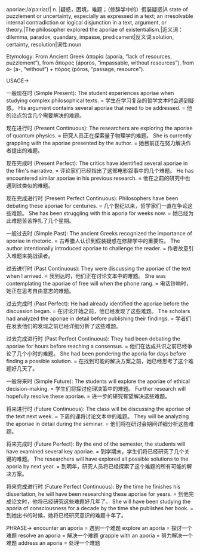 aporiae:/əˈpɔːriaɪ/| n. |疑惑，困境，难题；（修辞学中的）假装疑惑|A state of puzzlement or uncertainty, especially as expressed in a text; an irresolvable internal contradiction or logical disjunction in a text, argument, or theory.|The philosopher explored the aporiae of existentialism.|近义词：dilemma, paradox, quandary, impasse, predicament|反义词:solution, certainty, resolution|词性:noun

Etymology:
From Ancient Greek ἀπορία (aporía, “lack of resources, puzzlement”), from ἄπορος (áporos, “impassable, without resources”), from ἀ- (a-, “without”) + πόρος (póros, “passage, resource”).


USAGE->

一般现在时 (Simple Present):
The student experiences aporiae when studying complex philosophical texts. =  学生在学习复杂的哲学文本时会遇到疑惑。
His argument contains several aporiae that need to be addressed. = 他的论点包含几个需要解决的难题。


现在进行时 (Present Continuous):
The researchers are exploring the aporiae of quantum physics. = 研究人员正在探索量子物理学的难题。
She is currently grappling with the aporiae presented by the author. = 她目前正在努力解决作者提出的难题。


现在完成时 (Present Perfect):
The critics have identified several aporiae in the film's narrative. =  评论家们已经指出了这部电影叙事中的几个难题。
He has encountered similar aporiae in his previous research. = 他在之前的研究中也遇到过类似的难题。


现在完成进行时 (Present Perfect Continuous):
Philosophers have been debating these aporiae for centuries. =  几个世纪以来，哲学家们一直在争论这些难题。
She has been struggling with this aporia for weeks now. = 她已经为此难题苦苦挣扎了几个星期。



一般过去时 (Simple Past):
The ancient Greeks recognized the importance of aporiae in rhetoric. = 古希腊人认识到假装疑惑在修辞学中的重要性。
The author intentionally introduced aporiae to challenge the reader. = 作者故意引入难题来挑战读者。


过去进行时 (Past Continuous):
They were discussing the aporiae of the text when I arrived. = 我到达时，他们正在讨论文本中的难题。
She was contemplating the aporiae of free will when the phone rang. = 电话铃响时，她正在思考自由意志的难题。


过去完成时 (Past Perfect):
He had already identified the aporiae before the discussion began. = 在讨论开始之前，他已经发现了这些难题。
The scholars had analyzed the aporiae in detail before publishing their findings. = 学者们在发表他们的发现之前已经详细分析了这些难题。


过去完成进行时 (Past Perfect Continuous):
They had been debating the aporiae for hours before reaching a consensus. = 他们在达成共识之前已经争论了几个小时的难题。
She had been pondering the aporia for days before finding a possible solution. = 在找到可能的解决方案之前，她已经思考了这个难题好几天了。


一般将来时 (Simple Future):
The students will explore the aporiae of ethical decision-making. = 学生们将探讨伦理决策中的难题。
Further research will hopefully resolve these aporiae. =  进一步的研究有望解决这些难题。


将来进行时 (Future Continuous):
The class will be discussing the aporiae of the text next week. = 下周的课将讨论文本中的难题。
They will be analyzing the aporiae in detail during the seminar. = 他们将在研讨会期间详细分析这些难题。


将来完成时 (Future Perfect):
By the end of the semester, the students will have examined several key aporiae. = 到学期末，学生们将已经研究了几个关键的难题。
The researchers will have explored all possible solutions to the aporia by next year. = 到明年，研究人员将已经探索了这个难题的所有可能的解决方案。


将来完成进行时 (Future Perfect Continuous):
By the time he finishes his dissertation, he will have been researching these aporiae for years. = 到他完成论文时，他将已经研究这些难题好几年了。
She will have been studying the aporia of consciousness for a decade by the time she publishes her book. = 到她出书的时候，她将已经研究意识的难题十年了。


PHRASE->
encounter an aporia = 遇到一个难题
explore an aporia = 探讨一个难题
resolve an aporia = 解决一个难题
grapple with an aporia = 努力解决一个难题
address an aporia = 处理一个难题


